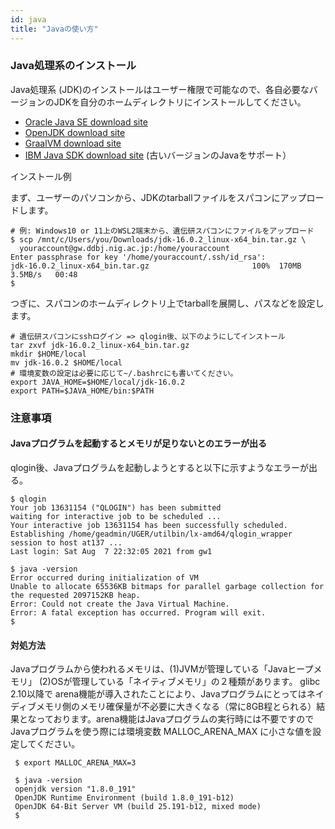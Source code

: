 ```yaml
---
id: java
title: "Javaの使い方"
---
```


### Java処理系のインストール
Java処理系 (JDK)のインストールはユーザー権限で可能なので、各自必要なバージョンのJDKを自分のホームディレクトリにインストールしてください。

- [Oracle Java SE download site](https://www.oracle.com/java/technologies/javase-downloads.html)
- [OpenJDK download site](https://openjdk.java.net/install/index.html)
- [GraalVM download site](https://www.graalvm.org/)
- [IBM Java SDK download site](https://www.ibm.com/support/pages/java-sdk-downloads-version-80) (古いバージョンのJavaをサポート）

インストール例

まず、ユーザーのパソコンから、JDKのtarballファイルをスパコンにアップロードします。

```
# 例: Windows10 or 11上のWSL2端末から、遺伝研スパコンにファイルをアップロード
$ scp /mnt/c/Users/you/Downloads/jdk-16.0.2_linux-x64_bin.tar.gz \
  youraccount@gw.ddbj.nig.ac.jp:/home/youraccount
Enter passphrase for key '/home/youraccount/.ssh/id_rsa':
jdk-16.0.2_linux-x64_bin.tar.gz                       100%  170MB   3.5MB/s   00:48
$
```

つぎに、スパコンのホームディレクトリ上でtarballを展開し、パスなどを設定します。

```
# 遺伝研スパコンにsshログイン => qlogin後、以下のようにしてインストール
tar zxvf jdk-16.0.2_linux-x64_bin.tar.gz
mkdir $HOME/local
mv jdk-16.0.2 $HOME/local
# 環境変数の設定は必要に応じて~/.bashrcにも書いてください。
export JAVA_HOME=$HOME/local/jdk-16.0.2
export PATH=$JAVA_HOME/bin:$PATH
``` 


### 注意事項
#### Javaプログラムを起動するとメモリが足りないとのエラーが出る
qlogin後、Javaプログラムを起動しようとすると以下に示すようなエラーが出る。

```
$ qlogin
Your job 13631154 ("QLOGIN") has been submitted
waiting for interactive job to be scheduled ...
Your interactive job 13631154 has been successfully scheduled.
Establishing /home/geadmin/UGER/utilbin/lx-amd64/qlogin_wrapper session to host at137 ...
Last login: Sat Aug  7 22:32:05 2021 from gw1

$ java -version
Error occurred during initialization of VM
Unable to allocate 65536KB bitmaps for parallel garbage collection for the requested 2097152KB heap.
Error: Could not create the Java Virtual Machine.
Error: A fatal exception has occurred. Program will exit.
$
```

#### 対処方法

 Javaプログラムから使われるメモリは、(1)JVMが管理している「Javaヒープメモリ」 (2)OSが管理している「ネイティブメモリ」の２種類があります。
 glibc 2.10以降で arena機能が導入されたことにより、Javaプログラムにとってはネイディブメモリ側のメモリ確保量が不必要に大きくなる（常に8GB程とられる）結果となっております。arena機能はJavaプログラムの実行時には不要ですのでJavaプログラムを使う際には環境変数 MALLOC_ARENA_MAX に小さな値を設定してください。
 
```
 $ export MALLOC_ARENA_MAX=3
 
 $ java -version
 openjdk version "1.8.0_191"
 OpenJDK Runtime Environment (build 1.8.0_191-b12)
 OpenJDK 64-Bit Server VM (build 25.191-b12, mixed mode)
 $

```
